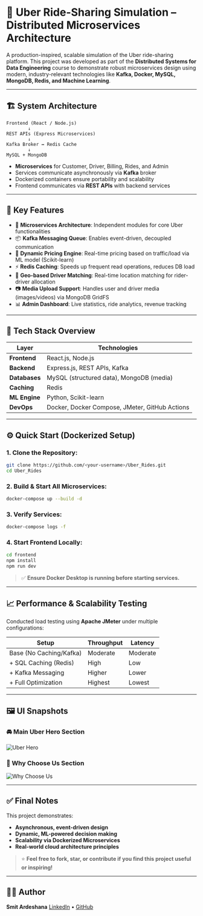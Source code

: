 # 🚖 Uber Ride-Sharing Simulation – Distributed Microservices Architecture

A production-inspired, scalable simulation of the Uber ride-sharing platform.
This project was developed as part of the **Distributed Systems for Data Engineering** course to demonstrate robust microservices design using modern, industry-relevant technologies like **Kafka, Docker, MySQL, MongoDB, Redis, and Machine Learning**.

---

## 🏗️ System Architecture

```
Frontend (React / Node.js)
        ↓
REST APIs (Express Microservices)
        ↓
Kafka Broker ↔ Redis Cache
        ↓
MySQL + MongoDB
```

* **Microservices** for Customer, Driver, Billing, Rides, and Admin
* Services communicate asynchronously via **Kafka** broker
* Dockerized containers ensure portability and scalability
* Frontend communicates via **REST APIs** with backend services

---

## 🚀 Key Features

* 🔁 **Microservices Architecture**: Independent modules for core Uber functionalities
* 📦 **Kafka Messaging Queue**: Enables event-driven, decoupled communication
* 🧠 **Dynamic Pricing Engine**: Real-time pricing based on traffic/load via ML model (Scikit-learn)
* ⚡ **Redis Caching**: Speeds up frequent read operations, reduces DB load
* 📍 **Geo-based Driver Matching**: Real-time location matching for rider-driver allocation
* 📷 **Media Upload Support**: Handles user and driver media (images/videos) via MongoDB GridFS
* 📊 **Admin Dashboard**: Live statistics, ride analytics, revenue tracking

---

## 🔧 Tech Stack Overview

| Layer         | Technologies                                   |
| ------------- | ---------------------------------------------- |
| **Frontend**  | React.js, Node.js                              |
| **Backend**   | Express.js, REST APIs, Kafka                   |
| **Databases** | MySQL (structured data), MongoDB (media)       |
| **Caching**   | Redis                                          |
| **ML Engine** | Python, Scikit-learn                           |
| **DevOps**    | Docker, Docker Compose, JMeter, GitHub Actions |

---

## ⚙️ Quick Start (Dockerized Setup)

### 1. Clone the Repository:

```bash
git clone https://github.com/<your-username>/Uber_Rides.git
cd Uber_Rides
```

### 2. Build & Start All Microservices:

```bash
docker-compose up --build -d
```

### 3. Verify Services:

```bash
docker-compose logs -f
```

### 4. Start Frontend Locally:

```bash
cd frontend
npm install
npm run dev
```

> ✅ **Ensure Docker Desktop is running before starting services.**

---

## 📈 Performance & Scalability Testing

Conducted load testing using **Apache JMeter** under multiple configurations:

| Setup                   | Throughput | Latency  |
| ----------------------- | ---------- | -------- |
| Base (No Caching/Kafka) | Moderate   | Moderate |
| + SQL Caching (Redis)   | High       | Low      |
| + Kafka Messaging       | Higher     | Lower    |
| + Full Optimization     | Highest    | Lowest   |

---

## 🖼️ UI Snapshots

### 🚘 Main Uber Hero Section

![Uber Hero](https://github.com/user-attachments/assets/5121c425-3aed-4947-bcac-191fd41ee860)

### 🙌 Why Choose Us Section

![Why Choose Us](https://github.com/user-attachments/assets/b1cc3c4e-d4be-4707-bcaf-46e46fe97c60)

---

## ✅ Final Notes

This project demonstrates:

* **Asynchronous, event-driven design**
* **Dynamic, ML-powered decision making**
* **Scalability via Dockerized Microservices**
* **Real-world cloud architecture principles**

> ⭐ **Feel free to fork, star, or contribute if you find this project useful or inspiring!**

---

## 👨‍💻 Author

**Smit Ardeshana**
[LinkedIn](https://linkedin.com/in/smit-ardeshana-956512220) • [GitHub](https://github.com/smit-6690)
